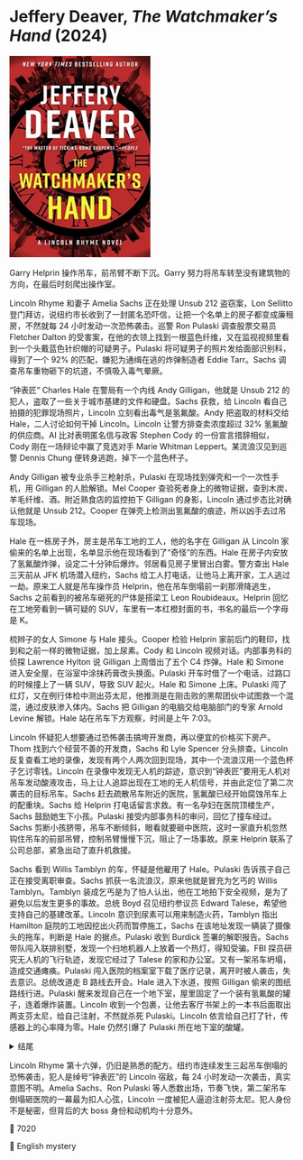 # Jeffery Deaver, <i>The Watchmaker’s Hand</i> (2024)

<img src=images/2024_cover.jpg width=250/>

Garry Helprin 操作吊车，前吊臂不断下沉。Garry 努力将吊车转至没有建筑物的方向，在最后时刻爬出操作室。

Lincoln Rhyme 和妻子 Amelia Sachs 正在处理 Unsub 212 盗窃案，Lon Sellitto 登门拜访，说纽约市长收到了一封匿名恐吓信，让把一个名单上的房子都变成廉租房，不然就每 24 小时发动一次恐怖袭击。巡警 Ron Pulaski 调查股票交易员 Fletcher Dalton 的受害案，在他的衣领上找到一根蓝色纤维，又在监视视频里看到一个头戴蓝色针织帽的可疑男子。Pulaski 将可疑男子的照片发给面部识别科，得到了一个 92% 的匹配，嫌犯为通缉在逃的炸弹制造者 Eddie Tarr。Sachs 调查吊车重物砸下的坑道，不慎吸入毒气晕厥。

“钟表匠” Charles Hale 在警局有一个内线 Andy Gilligan，他就是 Unsub 212 的犯人，盗取了一些关于城市基建的文件和硬盘。Sachs 获救，给 Lincoln 看自己拍摄的犯罪现场照片，Lincoln 立刻看出毒气是氢氟酸。Andy 把盗取的材料交给 Hale，二人讨论如何干掉 Lincoln。Lincoln 让警方排查卖浓度超过 32% 氢氟酸的供应商。AI 比对表明匿名信与政客 Stephen Cody 的一份宣言措辞相似，Cody 刚在一场辩论中赢了竞选对手 Marie Whitman Leppert。某流浪汉见到巡警 Dennis Chung 便转身逃跑，掉下一个蓝色杯子。

Andy Gilligan 被专业杀手三枪射杀，Pulaski 在现场找到弹壳和一个一次性手机，用 Gilligan 的人脸解锁。Mel Cooper 查验死者身上的微物证据，查到木炭、羊毛纤维、酒。附近熟食店的监控拍下 Gilligan 的身影，Lincoln 通过步态比对确认他就是 Unsub 212。Cooper 在弹壳上检测出氢氟酸的痕迹，所以凶手去过吊车现场。

Hale 在一栋房子外，房主是吊车工地的工人，他的名字在 Gilligan 从 Lincoln 家偷来的名单上出现，名单显示他在现场看到了“奇怪”的东西。Hale 在房子内安放了氢氟酸炸弹，设定二十分钟后爆炸。邻居看见房子里冒出白雾。警方查出 Hale 三天前从 JFK 机场潜入纽约，Sachs 给工人打电话，让他马上离开家，工人逃过一劫。原来工人就是吊车操作员 Helprin，他在吊车倒塌前一刹那滑降逃生，Sachs 之前看到的被吊车砸死的尸体是搭梁工 Leon Roubideaux。Helprin 回忆在工地旁看到一辆可疑的 SUV，车里有一本红橙封面的书，书名的最后一个字母是 K。

梳辫子的女人 Simone 与 Hale 接头。Cooper 检验 Helprin 家前后门的鞋印，找到和之前一样的微物证据，加上尿素。Cody 和 Lincoln 视频对话。内部事务科的侦探 Lawrence Hylton 说 Gilligan 上周借出了五个 C4 炸弹。Hale 和 Simone 进入安全屋，在浴室中涂抹药膏改头换面。Pulaski 开车时借了一个电话，过路口的时候撞上了一辆 SUV，导致 SUV 起火。Hale 和 Simone 上床。Pulaski 闯了红灯，又在例行体检中测出芬太尼，他推测是在刚击败的黑帮团伙中试图救一个混混，通过皮肤渗入体内。Sachs 把 Gilligan 的电脑交给电脑部门的专家 Arnold Levine 解锁。Hale 站在吊车下方观察，时间是上午 7:03。

Lincoln 怀疑犯人想要通过恐怖袭击搞垮开发商，再以便宜的价格买下房产。Thom 找到六个经营不善的开发商，Sachs 和 Lyle Spencer 分头排查。Lincoln 反复查看工地的录像，发现有两个人两次回到现场，其中一个流浪汉用一个蓝色杯子乞讨零钱。Lincoln 在录像中发现无人机的踪迹，意识到“钟表匠”要用无人机对吊车发动酸液攻击，马上让人追踪出现在工地的无人机信号，并由此定位了第二次袭击的目标吊车。Sachs 赶去疏散吊车附近的医院，氢氟酸已经开始腐蚀吊车上的配重块。Sachs 给 Helprin 打电话留言求救。有一名孕妇在医院顶楼生产，Sachs 鼓励她生下小孩。Pulaski 接受内部事务科的审问，回忆了撞车经过。Sachs 剪断小孩脐带，吊车不断倾斜，眼看就要砸中医院，这时一家直升机忽然钩住吊车的前部吊臂，控制吊臂慢慢下沉，阻止了一场事故。原来 Helprin 联系了公司总部，紧急出动了直升机救援。

Sachs 看到 Willis Tamblyn 的车，怀疑是他雇用了 Hale。Pulaski 告诉孩子自己正在接受离职审查。Sachs 抓获一名流浪汉，原来他就是冒充为乞丐的 Willis Tamblyn。Tamblyn 装成乞丐是为了怕人认出，他在工地拍下安全视频，是为了避免以后发生更多的事故。总统 Boyd 召见纽约参议员 Edward Talese，希望他支持自己的基建改革。Lincoln 意识到尿素可以用来制造火药，Tamblyn 指出 Hamilton 庭院的工地因挖出火药而暂停施工，Sachs 在该地址发现一辆装了摄像头的拖车，判断是 Hale 的据点。Pulaski 收到 Burdick 签署的解职报告。Sachs 带队闯入联排别墅，发现一个扫地机器人上放着一个热灯，得知受骗。FBI 探员研究无人机的飞行轨迹，发现它经过了 Talese 的家和办公室。又有一架吊车坍塌，造成交通瘫痪。Pulaski 闯入医院的档案室下载了医疗记录，离开时被人袭击，失去意识。总统改道走 B 路线去开会。Hale 进入下水道，按照 Gilligan 偷来的图纸路线行进。Pulaski 醒来发现自己在一个地下室，屋里固定了一个装有氢氟酸的罐子，连着爆炸装置。Lincoln 收到一个包裹，让他去客厅书架上的一本书后面取出两支芬太尼，给自己注射，不然就杀死 Pulaski。Lincoln 依言给自己打了针，传感器上的心率降为零。Hale 仍然引爆了 Pulaski 所在地下室的酸罐。

<details><summary>结尾</summary>
Pulaski 鞋子里装了追踪器，醒来后十分钟就被警方解救。Lincoln 提前在书架后面找到了注射器，把里面的芬太尼换成了蒸馏水。Hale 杀死 Gilligan 并留下一台他的电脑，然后化装为电脑专家 Arnold Levine 联系 Sachs，获取搜查令进入地下服务器中心。Gilligan 交代自己的真正目的是为了用病毒感染网络时间，攻击银行账户转走资金。Hale 放倒第三台吊车假装刺杀总统，是为了造成网络堵塞，方便攻击。Lincoln 和 Hale 单独会面，Andy Gilligan 的兄弟 Mick 将 Hale 远程狙杀。Pulaski 揪出车祸 SUV 的乘客 Natalia Baskov、Aaron Stahl，他们听从 Hale 的指示，用遥控器切换了路口的红绿灯。Aaron 长期吸毒，设法让芬太尼沾到了 Pulaski 的皮肤上。Burdick 收了 Tarr 的钱，和 Gilligan 串通一气，也被 Pulaski 揭发。FBI 逮捕了 Tarr。Lincoln 刊登 Hale 的讣告，希望吸引 Simone 来参加 Hale 的葬礼，但 Simone 引得警察暴露，化装成女警在 Hale 的墓碑上留了一张写了爱情诗的纸条和一个时钟零件。网上流传 Cody 的邮件，赞美了对总统的暗杀行动，导致 Cody 声望大跌。雇佣 Hale 的人是 Marie Leppert，她让 Hale 入侵服务器中心的真实目的是篡改 Cody 的邮件，好在竞选中获胜。
</details>

Lincoln Rhyme 第十六弹，仍旧是熟悉的配方。纽约市连续发生三起吊车倒塌的恐怖袭击，犯人是绰号“钟表匠”的 Lincoln 宿敌，每 24 小时发动一次袭击，真实意图不明。Amelia Sachs、Ron Pulaski 等人悉数出场，节奏飞快，第二架吊车倒塌砸医院的一幕最为扣人心弦，Lincoln 一度被犯人逼迫注射芬太尼。犯人身份不是秘密，但背后的大 boss 身份和动机均十分意外。

:link: 7020

:file_folder: English mystery
